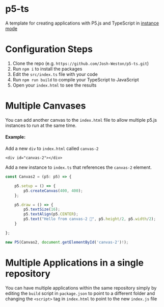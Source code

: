 # p5-ts
A template for creating applications with P5.js and TypeScript in [instance mode](https://p5js.org/reference/#/p5/p5)

# Configuration Steps

1. Clone the repo (e.g. `https://github.com/Josh-Weston/p5-ts.git`)
2. Run `npm i` to install the packages
3. Edit the `src/index.ts` file with your code
4. Run `npm run build` to compile your TypeScript to JavaScript
5. Open your `index.html` to see the results

# Multiple Canvases

You can add another canvas to the `index.html` file to allow multiple p5.js instances to run at the same time.

#### Example:

Add a new `div` to `index.html` called `canvas-2`

`<div id="canvas-2"></div>`

Add a new instance to `index.ts` that references the `canvas-2` element.

```typescript
const Canvas2 = (p5: p5) => {

    p5.setup = () => {
        p5.createCanvas(400, 400);
    };

    p5.draw = () => {
        p5.textSize(16);
        p5.textAlign(p5.CENTER);    
        p5.text("Hello from canvas-2 👋", p5.height/2, p5.width/2);
    }

};

new P5(Canvas2, document.getElementById('canvas-2')!);
```

# Multiple Applications in a single repository

You can have multiple applications within the same repository simply by editing the `build` script in `package.json` to
point to a different folder and changing the `<script>` tag in `index.html` to point to the new `index.js` file
